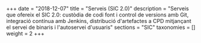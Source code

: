 +++
date        = "2018-12-07"
title       = "Serveis (SIC 2.0)"
description = "Serveis que ofereix el SIC 2.0: custòdia de codi font i control de versions amb Git, integració contínua amb Jenkins, distribució d'artefactes a CPD mitjançant el servei de binaris i l'autoservei d'usuaris"
sections    = "SIC"
taxonomies  = []
weight 		= 2
+++
